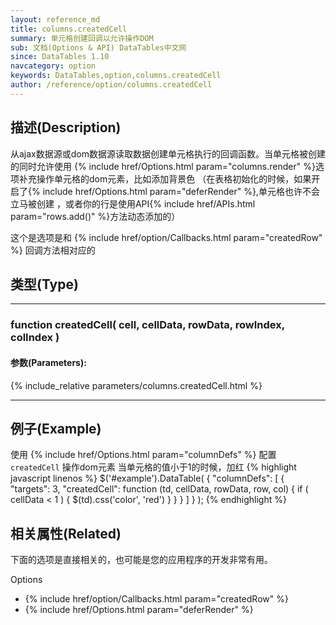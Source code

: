 ```yaml
---
layout: reference_md
title: columns.createdCell
summary: 单元格创建回调以允许操作DOM
sub: 文档(Options & API) DataTables中文网
since: DataTables 1.10
navcategory: option
keywords: DataTables,option,columns.createdCell
author: /reference/option/columns.createdCell
---
```


## 描述(Description)
从ajax数据源或dom数据源读取数据创建单元格执行的回调函数。当单元格被创建的同时允许使用 
{% include href/Options.html param="columns.render" %}选项补充操作单元格的dom元素，比如添加背景色
（在表格初始化的时候，如果开启了{% include href/Options.html param="deferRender" %},单元格也许不会立马被创建
，或者你的行是使用API{% include href/APIs.html param="rows.add()" %}方法动态添加的）

这个是选项是和 {% include href/option/Callbacks.html param="createdRow" %} 回调方法相对应的

## 类型(Type)

---

### function createdCell( cell, cellData, rowData, rowIndex, colIndex )

#### 参数(Parameters):
{% include_relative parameters/columns.createdCell.html %}

---

## 例子(Example)
使用 {% include href/Options.html param="columnDefs" %} 配置`createdCell` 操作dom元素
当单元格的值小于1的时候，加红
{% highlight javascript linenos %}
$('#example').DataTable( {
   "columnDefs": [ {
       "targets": 3,
       "createdCell": function (td, cellData, rowData, row, col) {
         if ( cellData < 1 ) {
           $(td).css('color', 'red')
         }
       }
     } ]
} );
{% endhighlight %}


## 相关属性(Related)
下面的选项是直接相关的，也可能是您的应用程序的开发非常有用。

Options

- {% include href/option/Callbacks.html param="createdRow" %}
- {% include href/Options.html param="deferRender" %}
